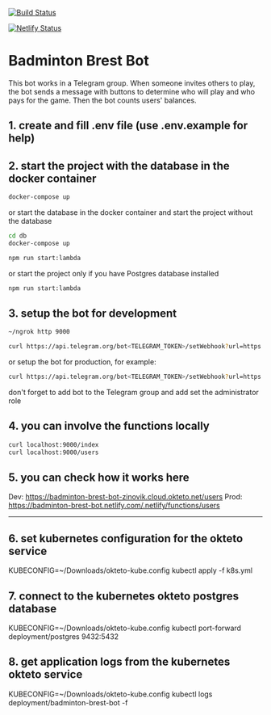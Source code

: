 [![Build Status](https://travis-ci.org/zinovik/badminton-brest-bot.svg?branch=master)](https://travis-ci.org/zinovik/badminton-brest-bot)

[![Netlify Status](https://api.netlify.com/api/v1/badges/b054f198-abad-43cb-8e9c-06251b61bb7d/deploy-status)](https://app.netlify.com/sites/badminton-brest-bot/deploys)

# Badminton Brest Bot

This bot works in a Telegram group. When someone invites others to play, the bot sends a message with buttons to determine who will play and who pays for the game. Then the bot counts users' balances.

## 1. create and fill .env file (use .env.example for help)

## 2. start the project with the database in the docker container

```bash
docker-compose up
```

or start the database in the docker container and start the project without the database

```bash
cd db
docker-compose up

npm run start:lambda
```

or start the project only if you have Postgres database installed

```bash
npm run start:lambda
```

## 3. setup the bot for development

```bash
~/ngrok http 9000

curl https://api.telegram.org/bot<TELEGRAM_TOKEN>/setWebhook?url=https://<NGROK ID>.ngrok.io/index?token=<TOKEN>
```

or setup the bot for production, for example:

```bash
curl https://api.telegram.org/bot<TELEGRAM_TOKEN>/setWebhook?url=https://badminton-brest-bot.netlify.com/.netlify/functions/index?token=<TOKEN>
```

don't forget to add bot to the Telegram group and add set the administrator role

## 4. you can involve the functions locally

```bash
curl localhost:9000/index
curl localhost:9000/users
```

## 5. you can check how it works here

Dev: https://badminton-brest-bot-zinovik.cloud.okteto.net/users
Prod: https://badminton-brest-bot.netlify.com/.netlify/functions/users

---

## 6. set kubernetes configuration for the okteto service

KUBECONFIG=~/Downloads/okteto-kube.config kubectl apply -f k8s.yml

## 7. connect to the kubernetes okteto postgres database

KUBECONFIG=~/Downloads/okteto-kube.config kubectl port-forward deployment/postgres 9432:5432

## 8. get application logs from the kubernetes okteto service

KUBECONFIG=~/Downloads/okteto-kube.config kubectl logs deployment/badminton-brest-bot -f
